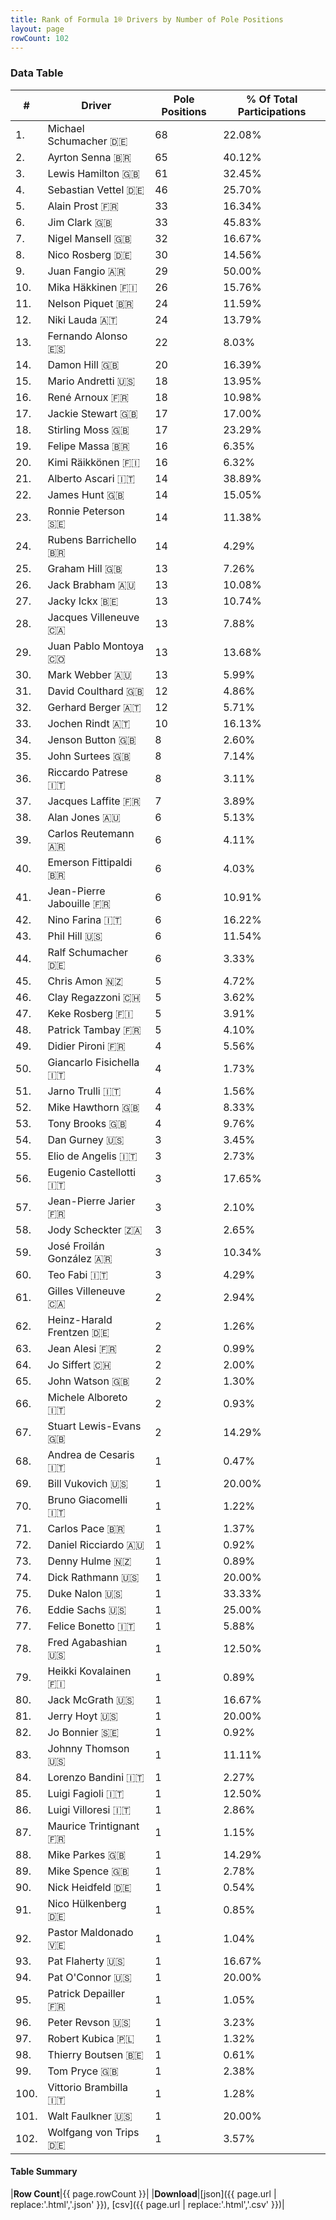 ```yaml
---
title: Rank of Formula 1® Drivers by Number of Pole Positions
layout: page
rowCount: 102
---
```


<canvas id="chart" width="400" height="180"></canvas>
<script>
var data = {
    "datasets": [
        {
            "backgroundColor": [
                "#f3a935",
                "#f3a935",
                "#f3a935",
                "#f3a935",
                "#f3a935",
                "#f3a935",
                "#f3a935",
                "#f3a935",
                "#f3a935",
                "#f3a935",
                "#f3a935",
                "#f3a935",
                "#f3a935",
                "#f3a935",
                "#f3a935",
                "#f3a935",
                "#f3a935",
                "#f3a935",
                "#f3a935",
                "#f3a935",
                "#f3a935",
                "#f3a935",
                "#f3a935",
                "#f3a935",
                "#f3a935",
                "#f3a935",
                "#f3a935",
                "#f3a935",
                "#f3a935",
                "#f3a935",
                "#f3a935",
                "#f3a935",
                "#f3a935",
                "#f3a935",
                "#f3a935",
                "#f3a935",
                "#f3a935",
                "#f3a935",
                "#f3a935",
                "#f3a935",
                "#f3a935",
                "#f3a935",
                "#f3a935",
                "#f3a935",
                "#f3a935",
                "#f3a935",
                "#f3a935",
                "#f3a935",
                "#f3a935",
                "#f3a935",
                "#f3a935",
                "#f3a935",
                "#f3a935",
                "#f3a935",
                "#f3a935",
                "#f3a935",
                "#f3a935",
                "#f3a935",
                "#f3a935",
                "#f3a935",
                "#f3a935",
                "#f3a935",
                "#f3a935",
                "#f3a935",
                "#f3a935",
                "#f3a935",
                "#f3a935",
                "#f3a935",
                "#f3a935",
                "#f3a935",
                "#f3a935",
                "#f3a935",
                "#f3a935",
                "#f3a935",
                "#f3a935",
                "#f3a935",
                "#f3a935",
                "#f3a935",
                "#f3a935",
                "#f3a935",
                "#f3a935",
                "#f3a935",
                "#f3a935",
                "#f3a935",
                "#f3a935",
                "#f3a935",
                "#f3a935",
                "#f3a935",
                "#f3a935",
                "#f3a935",
                "#f3a935",
                "#f3a935",
                "#f3a935",
                "#f3a935",
                "#f3a935",
                "#f3a935",
                "#f3a935",
                "#f3a935",
                "#f3a935",
                "#f3a935",
                "#f3a935",
                "#f3a935"
            ],
            "borderColor": [
                "#f68639",
                "#f68639",
                "#f68639",
                "#f68639",
                "#f68639",
                "#f68639",
                "#f68639",
                "#f68639",
                "#f68639",
                "#f68639",
                "#f68639",
                "#f68639",
                "#f68639",
                "#f68639",
                "#f68639",
                "#f68639",
                "#f68639",
                "#f68639",
                "#f68639",
                "#f68639",
                "#f68639",
                "#f68639",
                "#f68639",
                "#f68639",
                "#f68639",
                "#f68639",
                "#f68639",
                "#f68639",
                "#f68639",
                "#f68639",
                "#f68639",
                "#f68639",
                "#f68639",
                "#f68639",
                "#f68639",
                "#f68639",
                "#f68639",
                "#f68639",
                "#f68639",
                "#f68639",
                "#f68639",
                "#f68639",
                "#f68639",
                "#f68639",
                "#f68639",
                "#f68639",
                "#f68639",
                "#f68639",
                "#f68639",
                "#f68639",
                "#f68639",
                "#f68639",
                "#f68639",
                "#f68639",
                "#f68639",
                "#f68639",
                "#f68639",
                "#f68639",
                "#f68639",
                "#f68639",
                "#f68639",
                "#f68639",
                "#f68639",
                "#f68639",
                "#f68639",
                "#f68639",
                "#f68639",
                "#f68639",
                "#f68639",
                "#f68639",
                "#f68639",
                "#f68639",
                "#f68639",
                "#f68639",
                "#f68639",
                "#f68639",
                "#f68639",
                "#f68639",
                "#f68639",
                "#f68639",
                "#f68639",
                "#f68639",
                "#f68639",
                "#f68639",
                "#f68639",
                "#f68639",
                "#f68639",
                "#f68639",
                "#f68639",
                "#f68639",
                "#f68639",
                "#f68639",
                "#f68639",
                "#f68639",
                "#f68639",
                "#f68639",
                "#f68639",
                "#f68639",
                "#f68639",
                "#f68639",
                "#f68639",
                "#f68639"
            ],
            "borderWidth": 1,
            "data": [
                68.0,
                65.0,
                61.0,
                46.0,
                33.0,
                33.0,
                32.0,
                30.0,
                29.0,
                26.0,
                24.0,
                24.0,
                22.0,
                20.0,
                18.0,
                18.0,
                17.0,
                17.0,
                16.0,
                16.0,
                14.0,
                14.0,
                14.0,
                14.0,
                13.0,
                13.0,
                13.0,
                13.0,
                13.0,
                13.0,
                12.0,
                12.0,
                10.0,
                8.0,
                8.0,
                8.0,
                7.0,
                6.0,
                6.0,
                6.0,
                6.0,
                6.0,
                6.0,
                6.0,
                5.0,
                5.0,
                5.0,
                5.0,
                4.0,
                4.0,
                4.0,
                4.0,
                4.0,
                3.0,
                3.0,
                3.0,
                3.0,
                3.0,
                3.0,
                3.0,
                2.0,
                2.0,
                2.0,
                2.0,
                2.0,
                2.0,
                2.0,
                1.0,
                1.0,
                1.0,
                1.0,
                1.0,
                1.0,
                1.0,
                1.0,
                1.0,
                1.0,
                1.0,
                1.0,
                1.0,
                1.0,
                1.0,
                1.0,
                1.0,
                1.0,
                1.0,
                1.0,
                1.0,
                1.0,
                1.0,
                1.0,
                1.0,
                1.0,
                1.0,
                1.0,
                1.0,
                1.0,
                1.0,
                1.0,
                1.0,
                1.0,
                1.0
            ],
            "label": "Pole Positions"
        }
    ],
    "labels": [
        "Michael Schumacher",
        "Ayrton Senna",
        "Lewis Hamilton",
        "Sebastian Vettel",
        "Alain Prost",
        "Jim Clark",
        "Nigel Mansell",
        "Nico Rosberg",
        "Juan Fangio",
        "Mika Häkkinen",
        "Nelson Piquet",
        "Niki Lauda",
        "Fernando Alonso",
        "Damon Hill",
        "Mario Andretti",
        "René Arnoux",
        "Jackie Stewart",
        "Stirling Moss",
        "Felipe Massa",
        "Kimi Räikkönen",
        "Alberto Ascari",
        "James Hunt",
        "Ronnie Peterson",
        "Rubens Barrichello",
        "Graham Hill",
        "Jack Brabham",
        "Jacky Ickx",
        "Jacques Villeneuve",
        "Juan Pablo Montoya",
        "Mark Webber",
        "David Coulthard",
        "Gerhard Berger",
        "Jochen Rindt",
        "Jenson Button",
        "John Surtees",
        "Riccardo Patrese",
        "Jacques Laffite",
        "Alan Jones",
        "Carlos Reutemann",
        "Emerson Fittipaldi",
        "Jean-Pierre Jabouille",
        "Nino Farina",
        "Phil Hill",
        "Ralf Schumacher",
        "Chris Amon",
        "Clay Regazzoni",
        "Keke Rosberg",
        "Patrick Tambay",
        "Didier Pironi",
        "Giancarlo Fisichella",
        "Jarno Trulli",
        "Mike Hawthorn",
        "Tony Brooks",
        "Dan Gurney",
        "Elio de Angelis",
        "Eugenio Castellotti",
        "Jean-Pierre Jarier",
        "Jody Scheckter",
        "José Froilán González",
        "Teo Fabi",
        "Gilles Villeneuve",
        "Heinz-Harald Frentzen",
        "Jean Alesi",
        "Jo Siffert",
        "John Watson",
        "Michele Alboreto",
        "Stuart Lewis-Evans",
        "Andrea de Cesaris",
        "Bill Vukovich",
        "Bruno Giacomelli",
        "Carlos Pace",
        "Daniel Ricciardo",
        "Denny Hulme",
        "Dick Rathmann",
        "Duke Nalon",
        "Eddie Sachs",
        "Felice Bonetto",
        "Fred Agabashian",
        "Heikki Kovalainen",
        "Jack McGrath",
        "Jerry Hoyt",
        "Jo Bonnier",
        "Johnny Thomson",
        "Lorenzo Bandini",
        "Luigi Fagioli",
        "Luigi Villoresi",
        "Maurice Trintignant",
        "Mike Parkes",
        "Mike Spence",
        "Nick Heidfeld",
        "Nico Hülkenberg",
        "Pastor Maldonado",
        "Pat Flaherty",
        "Pat O'Connor",
        "Patrick Depailler",
        "Peter Revson",
        "Robert Kubica",
        "Thierry Boutsen",
        "Tom Pryce",
        "Vittorio Brambilla",
        "Walt Faulkner",
        "Wolfgang von Trips"
    ]
};
var options = {
  legend: {
    display: false
  },
  scales: {
    xAxes: [{
      ticks: {
        beginAtZero: true,
        maxRotation: 180,
        display: window.innerWidth > 800
      }
    }],
    yAxes: [{
      ticks: {
        beginAtZero: true
      }
    }]
  },
  onResize: function(chart, size) {
    chart.options.scales.xAxes[0].ticks.display = size.width > 800;
  }
};
var chart = new Chart("chart", {
    data: data,
    type: 'bar',
    options: options
});
</script>

<!-- div id="chart-navigation">
<button onclick="window.location = chart.toBase64Image();">Save as Image</button>
<button onclick="window.location = chart.toBase64Image();">Hello</button>
<button onclick="window.location = chart.toBase64Image();">Hello</button>
<select>
<option>one</option>
<option>two</option>
<option>three</option>
</select>
</div -->




### Data Table

| # | Driver | Pole Positions | % Of Total Participations |
|--|--|--|--|
| 1. | Michael Schumacher 🇩🇪 | 68 | 22.08% |
| 2. | Ayrton Senna 🇧🇷 | 65 | 40.12% |
| 3. | Lewis Hamilton 🇬🇧 | 61 | 32.45% |
| 4. | Sebastian Vettel 🇩🇪 | 46 | 25.70% |
| 5. | Alain Prost 🇫🇷 | 33 | 16.34% |
| 6. | Jim Clark 🇬🇧 | 33 | 45.83% |
| 7. | Nigel Mansell 🇬🇧 | 32 | 16.67% |
| 8. | Nico Rosberg 🇩🇪 | 30 | 14.56% |
| 9. | Juan Fangio 🇦🇷 | 29 | 50.00% |
| 10. | Mika Häkkinen 🇫🇮 | 26 | 15.76% |
| 11. | Nelson Piquet 🇧🇷 | 24 | 11.59% |
| 12. | Niki Lauda 🇦🇹 | 24 | 13.79% |
| 13. | Fernando Alonso 🇪🇸 | 22 | 8.03% |
| 14. | Damon Hill 🇬🇧 | 20 | 16.39% |
| 15. | Mario Andretti 🇺🇸 | 18 | 13.95% |
| 16. | René Arnoux 🇫🇷 | 18 | 10.98% |
| 17. | Jackie Stewart 🇬🇧 | 17 | 17.00% |
| 18. | Stirling Moss 🇬🇧 | 17 | 23.29% |
| 19. | Felipe Massa 🇧🇷 | 16 | 6.35% |
| 20. | Kimi Räikkönen 🇫🇮 | 16 | 6.32% |
| 21. | Alberto Ascari 🇮🇹 | 14 | 38.89% |
| 22. | James Hunt 🇬🇧 | 14 | 15.05% |
| 23. | Ronnie Peterson 🇸🇪 | 14 | 11.38% |
| 24. | Rubens Barrichello 🇧🇷 | 14 | 4.29% |
| 25. | Graham Hill 🇬🇧 | 13 | 7.26% |
| 26. | Jack Brabham 🇦🇺 | 13 | 10.08% |
| 27. | Jacky Ickx 🇧🇪 | 13 | 10.74% |
| 28. | Jacques Villeneuve 🇨🇦 | 13 | 7.88% |
| 29. | Juan Pablo Montoya 🇨🇴 | 13 | 13.68% |
| 30. | Mark Webber 🇦🇺 | 13 | 5.99% |
| 31. | David Coulthard 🇬🇧 | 12 | 4.86% |
| 32. | Gerhard Berger 🇦🇹 | 12 | 5.71% |
| 33. | Jochen Rindt 🇦🇹 | 10 | 16.13% |
| 34. | Jenson Button 🇬🇧 | 8 | 2.60% |
| 35. | John Surtees 🇬🇧 | 8 | 7.14% |
| 36. | Riccardo Patrese 🇮🇹 | 8 | 3.11% |
| 37. | Jacques Laffite 🇫🇷 | 7 | 3.89% |
| 38. | Alan Jones 🇦🇺 | 6 | 5.13% |
| 39. | Carlos Reutemann 🇦🇷 | 6 | 4.11% |
| 40. | Emerson Fittipaldi 🇧🇷 | 6 | 4.03% |
| 41. | Jean-Pierre Jabouille 🇫🇷 | 6 | 10.91% |
| 42. | Nino Farina 🇮🇹 | 6 | 16.22% |
| 43. | Phil Hill 🇺🇸 | 6 | 11.54% |
| 44. | Ralf Schumacher 🇩🇪 | 6 | 3.33% |
| 45. | Chris Amon 🇳🇿 | 5 | 4.72% |
| 46. | Clay Regazzoni 🇨🇭 | 5 | 3.62% |
| 47. | Keke Rosberg 🇫🇮 | 5 | 3.91% |
| 48. | Patrick Tambay 🇫🇷 | 5 | 4.10% |
| 49. | Didier Pironi 🇫🇷 | 4 | 5.56% |
| 50. | Giancarlo Fisichella 🇮🇹 | 4 | 1.73% |
| 51. | Jarno Trulli 🇮🇹 | 4 | 1.56% |
| 52. | Mike Hawthorn 🇬🇧 | 4 | 8.33% |
| 53. | Tony Brooks 🇬🇧 | 4 | 9.76% |
| 54. | Dan Gurney 🇺🇸 | 3 | 3.45% |
| 55. | Elio de Angelis 🇮🇹 | 3 | 2.73% |
| 56. | Eugenio Castellotti 🇮🇹 | 3 | 17.65% |
| 57. | Jean-Pierre Jarier 🇫🇷 | 3 | 2.10% |
| 58. | Jody Scheckter 🇿🇦 | 3 | 2.65% |
| 59. | José Froilán González 🇦🇷 | 3 | 10.34% |
| 60. | Teo Fabi 🇮🇹 | 3 | 4.29% |
| 61. | Gilles Villeneuve 🇨🇦 | 2 | 2.94% |
| 62. | Heinz-Harald Frentzen 🇩🇪 | 2 | 1.26% |
| 63. | Jean Alesi 🇫🇷 | 2 | 0.99% |
| 64. | Jo Siffert 🇨🇭 | 2 | 2.00% |
| 65. | John Watson 🇬🇧 | 2 | 1.30% |
| 66. | Michele Alboreto 🇮🇹 | 2 | 0.93% |
| 67. | Stuart Lewis-Evans 🇬🇧 | 2 | 14.29% |
| 68. | Andrea de Cesaris 🇮🇹 | 1 | 0.47% |
| 69. | Bill Vukovich 🇺🇸 | 1 | 20.00% |
| 70. | Bruno Giacomelli 🇮🇹 | 1 | 1.22% |
| 71. | Carlos Pace 🇧🇷 | 1 | 1.37% |
| 72. | Daniel Ricciardo 🇦🇺 | 1 | 0.92% |
| 73. | Denny Hulme 🇳🇿 | 1 | 0.89% |
| 74. | Dick Rathmann 🇺🇸 | 1 | 20.00% |
| 75. | Duke Nalon 🇺🇸 | 1 | 33.33% |
| 76. | Eddie Sachs 🇺🇸 | 1 | 25.00% |
| 77. | Felice Bonetto 🇮🇹 | 1 | 5.88% |
| 78. | Fred Agabashian 🇺🇸 | 1 | 12.50% |
| 79. | Heikki Kovalainen 🇫🇮 | 1 | 0.89% |
| 80. | Jack McGrath 🇺🇸 | 1 | 16.67% |
| 81. | Jerry Hoyt 🇺🇸 | 1 | 20.00% |
| 82. | Jo Bonnier 🇸🇪 | 1 | 0.92% |
| 83. | Johnny Thomson 🇺🇸 | 1 | 11.11% |
| 84. | Lorenzo Bandini 🇮🇹 | 1 | 2.27% |
| 85. | Luigi Fagioli 🇮🇹 | 1 | 12.50% |
| 86. | Luigi Villoresi 🇮🇹 | 1 | 2.86% |
| 87. | Maurice Trintignant 🇫🇷 | 1 | 1.15% |
| 88. | Mike Parkes 🇬🇧 | 1 | 14.29% |
| 89. | Mike Spence 🇬🇧 | 1 | 2.78% |
| 90. | Nick Heidfeld 🇩🇪 | 1 | 0.54% |
| 91. | Nico Hülkenberg 🇩🇪 | 1 | 0.85% |
| 92. | Pastor Maldonado 🇻🇪 | 1 | 1.04% |
| 93. | Pat Flaherty 🇺🇸 | 1 | 16.67% |
| 94. | Pat O'Connor 🇺🇸 | 1 | 20.00% |
| 95. | Patrick Depailler 🇫🇷 | 1 | 1.05% |
| 96. | Peter Revson 🇺🇸 | 1 | 3.23% |
| 97. | Robert Kubica 🇵🇱 | 1 | 1.32% |
| 98. | Thierry Boutsen 🇧🇪 | 1 | 0.61% |
| 99. | Tom Pryce 🇬🇧 | 1 | 2.38% |
| 100. | Vittorio Brambilla 🇮🇹 | 1 | 1.28% |
| 101. | Walt Faulkner 🇺🇸 | 1 | 20.00% |
| 102. | Wolfgang von Trips 🇩🇪 | 1 | 3.57% |

#### Table Summary

|**Row Count**|{{ page.rowCount }}|
|**Download**|[json]({{ page.url | replace:'.html','.json' }}), [csv]({{ page.url | replace:'.html','.csv' }})|
